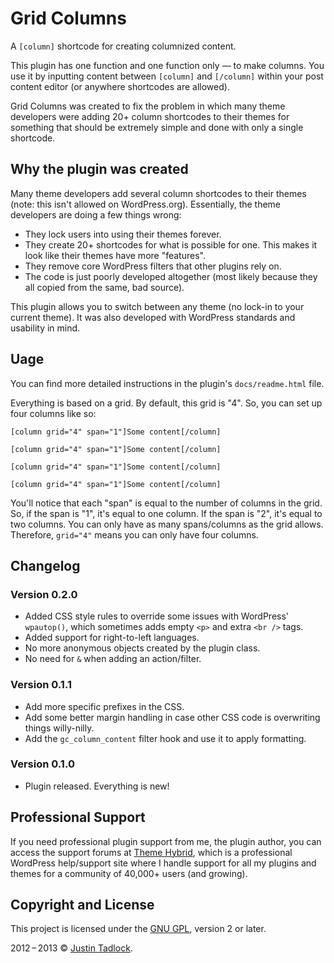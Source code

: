 # Grid Columns

A `[column]` shortcode for creating columnized content.

This plugin has one function and one function only &mdash; to make columns.  You use it by inputting content between `[column]` and `[/column]` within your post content editor (or anywhere shortcodes are allowed).

Grid Columns was created to fix the problem in which many theme developers were adding 20+ column shortcodes to their themes for something that should be extremely simple and done with only a single shortcode.

## Why the plugin was created

Many theme developers add several column shortcodes to their themes (note: this isn't allowed on WordPress.org).  Essentially, the theme developers are doing a few things wrong:

* They lock users into using their themes forever.
* They create 20+ shortcodes for what is possible for one.  This makes it look like their themes have more "features".
* They remove core WordPress filters that other plugins rely on.
* The code is just poorly developed altogether (most likely because they all copied from the same, bad source).

This plugin allows you to switch between any theme (no lock-in to your current theme).  It was also developed with WordPress standards and usability in mind.

## Uage

You can find more detailed instructions in the plugin's `docs/readme.html` file.

Everything is based on a grid.  By default, this grid is "4".  So, you can set up four columns like so:

	[column grid="4" span="1"]Some content[/column]
	
	[column grid="4" span="1"]Some content[/column]
	
	[column grid="4" span="1"]Some content[/column]
	
	[column grid="4" span="1"]Some content[/column]

You'll notice that each "span" is equal to the number of columns in the grid.  So, if the span is "1", it's equal to one column.  If the span is "2", it's equal to two columns.  You can only have as many spans/columns as the grid allows.  Therefore, `grid="4"` means you can only have four columns.

## Changelog

### Version 0.2.0

* Added CSS style rules to override some issues with WordPress' `wpautop()`, which sometimes adds empty `<p>` and extra `<br />` tags.
* Added support for right-to-left languages.
* No more anonymous objects created by the plugin class.
* No need for `&` when adding an action/filter.

### Version 0.1.1

* Add more specific prefixes in the CSS.
* Add some better margin handling in case other CSS code is overwriting things willy-nilly.
* Add the `gc_column_content` filter hook and use it to apply formatting.

### Version 0.1.0

* Plugin released.  Everything is new!

## Professional Support

If you need professional plugin support from me, the plugin author, you can access the support forums at [Theme Hybrid](http://themehybrid.com/support), which is a professional WordPress help/support site where I handle support for all my plugins and themes for a community of 40,000+ users (and growing).

## Copyright and License

This project is licensed under the [GNU GPL](http://www.gnu.org/licenses/old-licenses/gpl-2.0.html), version 2 or later.

2012&thinsp;&ndash;&thinsp;2013 &copy; [Justin Tadlock](http://justintadlock.com).